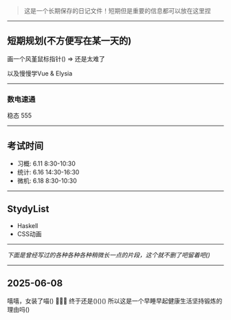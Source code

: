 > 这是一个长期保存的日记文件！短期但是重要的信息都可以放在这里捏

---

## 短期规划(不方便写在某一天的)

画一个风堇鼠标指针()
=> 还是太难了

以及慢慢学Vue & Elysia

---

### 数电速通

稳态
555

---

## 考试时间

- 习概: 6.11 8:30-10:30
- 统计: 6.16 14:30-16:30
- 微机: 6.18 8:30-10:30

---

## StydyList

- Haskell
- CSS动画

---

*下面是曾经写过的各种各种各种稍微长一点的片段，这个就不删了吧留着吧()*

---

## 2025-06-08

嘻嘻，女装了喵()
🦌🦌🦌
终于还是()()()
所以这是一个早睡早起健康生活坚持锻炼的理由吗()
